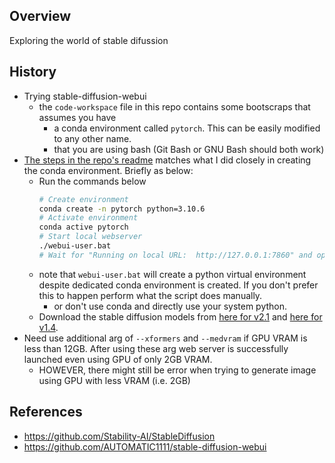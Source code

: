 ## Overview

Exploring the world of stable difussion

## History

- Trying stable-diffusion-webui
    - the `code-workspace` file in this repo contains some bootscraps that assumes you have 
        - a conda environment called `pytorch`. This can be easily modified to any other name.
        - that you are using bash (Git Bash or GNU Bash should both work)
- [The steps in the repo's readme](https://github.com/AUTOMATIC1111/stable-diffusion-webui/wiki/Install-and-Run-on-NVidia-GPUs#alternative-installation-on-windows-using-conda) matches what I did closely in creating the conda environment. Briefly as below:
    - Run the commands below
        ```bash
        # Create environment
        conda create -n pytorch python=3.10.6
        # Activate environment
        conda active pytorch
        # Start local webserver
        ./webui-user.bat
        # Wait for "Running on local URL:  http://127.0.0.1:7860" and open that URI.
        ```
    - note that `webui-user.bat` will create a python virtual environment despite dedicated conda environment is created. If you don't prefer this to happen perform what the script does manually. 
        - or don't use conda and directly use your system python.
    - Download the stable diffusion models from [here for v2.1](https://huggingface.co/stabilityai/stable-diffusion-2-1) and [here for v1.4](https://drive.yerf.org/wl/?id=EBfTrmcCCUAGaQBXVIj5lJmEhjoP1tgl).
- Need use additional arg of `--xformers` and `--medvram` if GPU VRAM is less than 12GB. After using these arg web server is successfully launched even using GPU of only 2GB VRAM.
    - HOWEVER, there might still be error when trying to generate image using GPU with less VRAM (i.e. 2GB)


## References
- https://github.com/Stability-AI/StableDiffusion
- https://github.com/AUTOMATIC1111/stable-diffusion-webui
